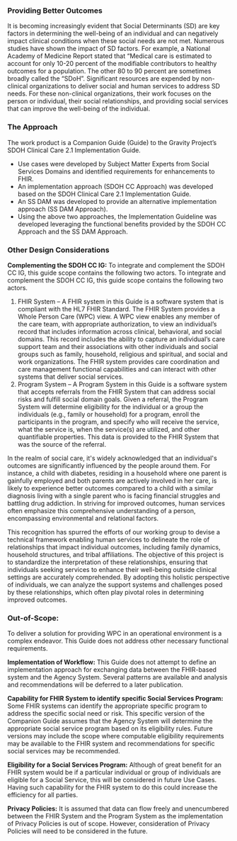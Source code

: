 
### Providing Better Outcomes ###
It is becoming increasingly evident that Social Determinants (SD) are key factors in determining the well-being of an individual and can negatively impact clinical conditions when these social needs are not met. Numerous studies have shown the impact of SD factors. For example, a National Academy of Medicine Report stated that “Medical care is estimated to account for only 10-20 percent of the modifiable contributors to healthy outcomes for a population. The other 80 to 90 percent are sometimes broadly called the “SDoH”. Significant resources are expended by non-clinical organizations to deliver social and human services to address SD needs. For these non-clinical organizations, their work focuses on the person or individual, their social relationships, and providing social services that can improve the well-being of the individual.

### The Approach
The work product is a Companion Guide (Guide) to the Gravity Project’s SDOH Clinical Care 2.1 Implementation Guide. 
* Use cases were developed by Subject Matter Experts from Social Services Domains and identified requirements for enhancements to FHIR.
* An implementation approach (SDOH CC Approach) was developed based on the SDOH Clinical Care 2.1 Implementation Guide.
* An SS DAM was developed to provide an alternative implementation approach (SS DAM Approach). 
* Using the above two approaches, the Implementation Guideline was developed leveraging the functional benefits provided by the SDOH CC Approach and the SS DAM Approach.

### Other Design Considerations
**Complementing the SDOH CC IG:** To integrate and complement the SDOH CC IG, this guide scope contains the following two actors. To integrate and complement the SDOH CC IG, this guide scope contains the following two actors.

1. FHIR System – A FHIR system in this Guide is a software system that is compliant with the HL7 FHIR Standard. The FHIR System provides a Whole Person Care (WPC) view. A WPC view enables any member of the care team, with appropriate authorization, to view an individual’s record that includes information across clinical, behavioral, and social domains. This record includes the ability to capture an individual’s care support team and their associations with other individuals and social groups such as family, household, religious and spiritual,  and social and work organizations. The FHIR system provides care coordination and care management functional capabilities and can interact with other systems that deliver social services.
2. Program System – A Program System in this Guide is a software system that accepts referrals from the FHIR System that can address social risks and fulfill social domain goals. Given a referral, the Program System will determine eligibility for the individual or a group the individuals (e.g., family or household) for a program, enroll the participants in the program, and specify who will receive the service, what the service is, when the service(s) are utilized, and other quantifiable properties. This data is provided to the FHIR System that was the source of the referral.
 
In the realm of social care, it's widely acknowledged that an individual's outcomes are significantly influenced by the people around them. For instance, a child with diabetes, residing in a household where one parent is gainfully employed and both parents are actively involved in her care, is likely to experience better outcomes compared to a child with a similar diagnosis living with a single parent who is facing financial struggles and battling drug addiction. In striving for improved outcomes, human services often emphasize this comprehensive understanding of a person, encompassing environmental and relational factors. 

This recognition has spurred the efforts of our working group to devise a technical framework enabling human services to delineate the role of relationships that impact individual outcomes, including family dynamics, household structures, and tribal affiliations. The objective of this project is to standardize the interpretation of these relationships, ensuring that individuals seeking services to enhance their well-being outside clinical settings are accurately comprehended. By adopting this holistic perspective of individuals, we can analyze the support systems and challenges posed by these relationships, which often play pivotal roles in determining improved outcomes.

### Out-of-Scope: ##
To deliver a solution for providing WPC in an operational environment is a complex endeavor. This Guide does not address other necessary functional requirements.  

**Implementation of Workflow:** This Guide does not attempt to define an implementation approach for exchanging data between the FHIR-based system and the Agency System. Several patterns are available and analysis and recommendations will be deferred to a later publication.   

**Capability for FHIR System to identify specific Social Services Program:** Some FHIR systems can identify the appropriate specific program to address the specific social need or risk. This specific version of the Companion Guide assumes that the Agency System will determine the appropriate social service program based on its eligibility rules. Future versions may include the scope where computable eligibility requirements may be available to the FHIR system and recommendations for specific social services may be recommended.

**Eligibility for a Social Services Program:** Although of great benefit for an FHIR system would be if a particular individual or group of individuals are eligible for a Social Service, this will be considered in future Use Cases. Having such capability for the FHIR system to do this could increase the efficiency for all parties.  

**Privacy Policies:** It is assumed that data can flow freely and unencumbered between the FHIR System and the Program System as the implementation of Privacy Policies is out of scope. However, consideration of Privacy Policies will need to be considered in the future.

